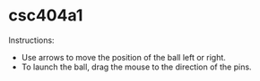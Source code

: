 # csc404a1

Instructions:

- Use arrows to move the position of the ball left or right.
- To launch the ball, drag the mouse to the direction of the pins.


